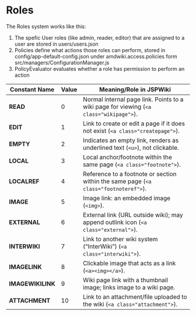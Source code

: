 # Roles

The Roles system works like this:

1. The spefic User roles (like admin, reader, editor) that are assigned to a user are stored in users/users.json
2. Policies define what actions those roles can perform, stored in config/app-default-config.json under amdwiki.access.policies form src/managers/ConfigurationManager.js
3. PolicyEvaluator evaluates whether a role has permission to perform an action

| Constant Name         | Value | Meaning/Role in JSPWiki                                                      |
|----------------------|-------|------------------------------------------------------------------------------|
| **READ**             | 0     | Normal internal page link. Points to a wiki page for viewing (`<a class="wikipage">`). |
| **EDIT**             | 1     | Link to create or edit a page if it does not exist (`<a class="createpage">`).         |
| **EMPTY**            | 2     | Indicates an empty link, renders as underlined text (`<u>`), not clickable.           |
| **LOCAL**            | 3     | Local anchor/footnote within the same page (`<a class="footnote">`).                   |
| **LOCALREF**         | 4     | Reference to a footnote or section within the same page (`<a class="footnoteref">`).   |
| **IMAGE**            | 5     | Image link: an embedded image (`<img>`).                                              |
| **EXTERNAL**         | 6     | External link (URL outside wiki); may append outlink icon (`<a class="external">`).    |
| **INTERWIKI**        | 7     | Link to another wiki system (“InterWiki”) (`<a class="interwiki">`).                  |
| **IMAGELINK**        | 8     | Clickable image that acts as a link (`<a><img></a>`).                                 |
| **IMAGEWIKILINK**    | 9     | Wiki page link with a thumbnail image; links image to a wiki page.                     |
| **ATTACHMENT**       | 10    | Link to an attachment/file uploaded to the wiki (`<a class="attachment">`).            |

